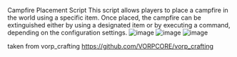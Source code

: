 Campfire Placement Script
This script allows players to place a campfire in the world using a specific item. 
Once placed, the campfire can be extinguished either by using a designated item or by executing a command, depending on the configuration settings.
![image](https://github.com/user-attachments/assets/33f2fffe-9a69-42eb-af63-1f6cbfdf915f)
![image](https://github.com/user-attachments/assets/a5e5959c-8d89-4124-9f28-33f03e90c50e)
![image](https://github.com/user-attachments/assets/7b18cb37-8bcc-4825-b188-a469c4372275)

taken from vorp_crafting
https://github.com/VORPCORE/vorp_crafting
